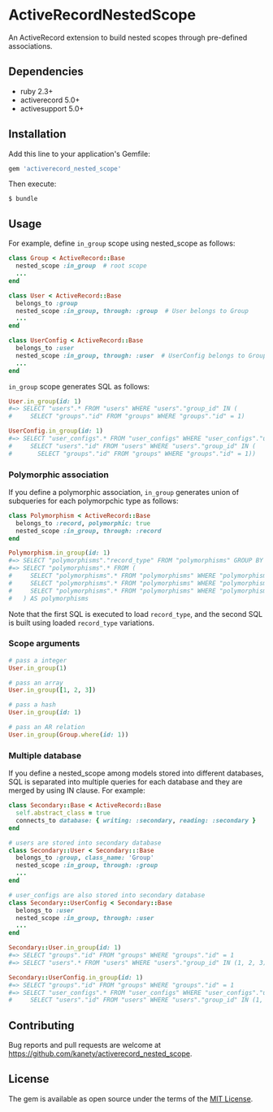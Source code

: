 # ActiveRecordNestedScope

An ActiveRecord extension to build nested scopes through pre-defined associations.

## Dependencies

* ruby 2.3+
* activerecord 5.0+
* activesupport 5.0+

## Installation

Add this line to your application's Gemfile:

```ruby
gem 'activerecord_nested_scope'
```

Then execute:

    $ bundle

## Usage

For example, define `in_group` scope using nested_scope as follows:

```ruby
class Group < ActiveRecord::Base
  nested_scope :in_group  # root scope
  ...
end

class User < ActiveRecord::Base
  belongs_to :group
  nested_scope :in_group, through: :group  # User belongs to Group
  ...
end

class UserConfig < ActiveRecord::Base
  belongs_to :user
  nested_scope :in_group, through: :user  # UserConfig belongs to Group through User
  ...
end
```

`in_group` scope generates SQL as follows:

```ruby
User.in_group(id: 1)
#=> SELECT "users".* FROM "users" WHERE "users"."group_id" IN (
#     SELECT "groups"."id" FROM "groups" WHERE "groups"."id" = 1)

UserConfig.in_group(id: 1)
#=> SELECT "user_configs".* FROM "user_configs" WHERE "user_configs"."user_id" IN (
#     SELECT "users"."id" FROM "users" WHERE "users"."group_id" IN (
#       SELECT "groups"."id" FROM "groups" WHERE "groups"."id" = 1))
```

### Polymorphic association

If you define a polymorphic association,
`in_group` generates union of subqueries for each polymorpchic type as follows:

```ruby
class Polymorphism < ActiveRecord::Base
  belongs_to :record, polymorphic: true
  nested_scope :in_group, through: :record
end

Polymorphism.in_group(id: 1)
#=> SELECT "polymorphisms"."record_type" FROM "polymorphisms" GROUP BY "polymorphisms"."record_type"
#=> SELECT "polymorphisms".* FROM (
#     SELECT "polymorphisms".* FROM "polymorphisms" WHERE "polymorphisms"."record_type" = 'Group' AND "polymorphisms"."record_id" IN (SELECT "groups"."id" FROM "groups" WHERE "groups"."id" = 1) UNION
#     SELECT "polymorphisms".* FROM "polymorphisms" WHERE "polymorphisms"."record_type" = 'User' AND "polymorphisms"."record_id" IN (SELECT "users"."id" FROM "users" WHERE "users"."group_id" IN (SELECT "groups"."id" FROM "groups" WHERE "groups"."id" = 1)) UNION
#     SELECT "polymorphisms".* FROM "polymorphisms" WHERE "polymorphisms"."record_type" = 'UserConfig' AND "polymorphisms"."record_id" IN (SELECT "user_configs"."id" FROM "user_configs" WHERE "user_configs"."user_id" IN (SELECT "users"."id" FROM "users" WHERE "users"."group_id" IN (SELECT "groups"."id" FROM "groups" WHERE "groups"."id" = 1)))
#   ) AS polymorphisms
```

Note that the first SQL is executed to load `record_type`,
and the second SQL is built using loaded `record_type` variations.

### Scope arguments

```ruby
# pass a integer
User.in_group(1)

# pass an array
User.in_group([1, 2, 3])

# pass a hash
User.in_group(id: 1)

# pass an AR relation
User.in_group(Group.where(id: 1))
```

### Multiple database

If you define a nested_scope among models stored into different databases,
SQL is separated into multiple queries for each database and they are merged by using IN clause.
For example:

```ruby
class Secondary::Base < ActiveRecord::Base
  self.abstract_class = true
  connects_to database: { writing: :secondary, reading: :secondary }
end

# users are stored into secondary database
class Secondary::User < Secondary:::Base
  belongs_to :group, class_name: 'Group'
  nested_scope :in_group, through: :group
  ...
end

# user_configs are also stored into secondary database
class Secondary::UserConfig < Secondary::Base
  belongs_to :user
  nested_scope :in_group, through: :user
  ...
end

Secondary::User.in_group(id: 1)
#=> SELECT "groups"."id" FROM "groups" WHERE "groups"."id" = 1
#=> SELECT "users".* FROM "users" WHERE "users"."group_id" IN (1, 2, 3)

Secondary::UserConfig.in_group(id: 1)
#=> SELECT "groups"."id" FROM "groups" WHERE "groups"."id" = 1
#=> SELECT "user_configs".* FROM "user_configs" WHERE "user_configs"."user_id" IN (
#     SELECT "users"."id" FROM "users" WHERE "users"."group_id" IN (1, 2, 3) 
```

## Contributing

Bug reports and pull requests are welcome at https://github.com/kanety/activerecord_nested_scope.

## License

The gem is available as open source under the terms of the [MIT License](http://opensource.org/licenses/MIT).
